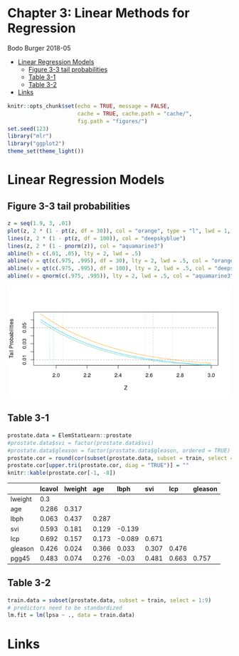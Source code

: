 Chapter 3: Linear Methods for Regression
================
Bodo Burger
2018-05

-   [Linear Regression Models](#linear-regression-models)
    -   [Figure 3-3 tail probabilities](#figure-3-3-tail-probabilities)
    -   [Table 3-1](#table-3-1)
    -   [Table 3-2](#table-3-2)
-   [Links](#links)

``` r
knitr::opts_chunk$set(echo = TRUE, message = FALSE,
                      cache = TRUE, cache.path = "cache/",
                      fig.path = "figures/")
set.seed(123)
library("mlr")
library("ggplot2")
theme_set(theme_light())
```

Linear Regression Models
========================

Figure 3-3 tail probabilities
-----------------------------

``` r
z = seq(1.9, 3, .01)
plot(z, 2 * (1 - pt(z, df = 30)), col = "orange", type = "l", lwd = 1, xlab = "Z", ylab = "Tail Probabilities")
lines(z, 2 * (1 - pt(z, df = 100)), col = "deepskyblue")
lines(z, 2 * (1 - pnorm(z)), col = "aquamarine3")
abline(h = c(.01, .05), lty = 2, lwd = .5)
abline(v = qt(c(.975, .995), df = 30), lty = 2, lwd = .5, col = "orange")
abline(v = qt(c(.975, .995), df = 100), lty = 2, lwd = .5, col = "deepskyblue")
abline(v = qnorm(c(.975, .995)), lty = 2, lwd = .5, col = "aquamarine3")
```

![](figures/figure-3-3-tail-probabilities-1.png)

Table 3-1
---------

``` r
prostate.data = ElemStatLearn::prostate
#prostate.data$svi = factor(prostate.data$svi)
#prostate.data$gleason = factor(prostate.data$gleason, ordered = TRUE)
prostate.cor = round(cor(subset(prostate.data, subset = train, select = 1:8)), digits = 3)
prostate.cor[upper.tri(prostate.cor, diag = "TRUE")] = ""
knitr::kable(prostate.cor[-1, -8])
```

|         | lcavol | lweight | age   | lbph   | svi   | lcp   | gleason |
|---------|:-------|:--------|:------|:-------|:------|:------|:--------|
| lweight | 0.3    |         |       |        |       |       |         |
| age     | 0.286  | 0.317   |       |        |       |       |         |
| lbph    | 0.063  | 0.437   | 0.287 |        |       |       |         |
| svi     | 0.593  | 0.181   | 0.129 | -0.139 |       |       |         |
| lcp     | 0.692  | 0.157   | 0.173 | -0.089 | 0.671 |       |         |
| gleason | 0.426  | 0.024   | 0.366 | 0.033  | 0.307 | 0.476 |         |
| pgg45   | 0.483  | 0.074   | 0.276 | -0.03  | 0.481 | 0.663 | 0.757   |

Table 3-2
---------

``` r
train.data = subset(prostate.data, subset = train, select = 1:9)
# predictors need to be standardized
lm.fit = lm(lpsa ~ ., data = train.data)
```

Links
=====
